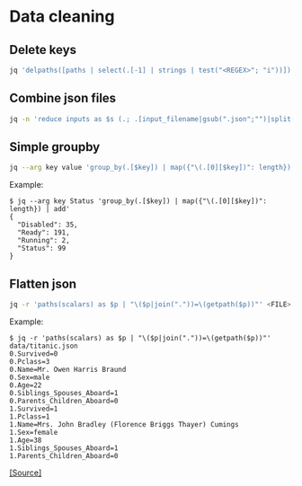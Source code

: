 ---
---

# Data cleaning

## Delete keys

```sh
jq 'delpaths([paths | select(.[-1] | strings | test("<REGEX>"; "i"))])'
```

## Combine json files

```sh
jq -n 'reduce inputs as $s (.; .[input_filename|gsub(".json";"")|split("/")|last] += $s)' ./*.json
```

## Simple groupby

```sh
jq --arg key value 'group_by(.[$key]) | map({"\(.[0][$key])": length}) | add'
```

Example:

```console
$ jq --arg key Status 'group_by(.[$key]) | map({"\(.[0][$key])": length}) | add'
{
  "Disabled": 35,
  "Ready": 191,
  "Running": 2,
  "Status": 99
}
```

## Flatten json

```sh
jq -r 'paths(scalars) as $p | "\($p|join("."))=\(getpath($p))"' <FILE>
```

Example:

```console
$ jq -r 'paths(scalars) as $p | "\($p|join("."))=\(getpath($p))"' data/titanic.json
0.Survived=0
0.Pclass=3
0.Name=Mr. Owen Harris Braund
0.Sex=male
0.Age=22
0.Siblings_Spouses_Aboard=1
0.Parents_Children_Aboard=0
1.Survived=1
1.Pclass=1
1.Name=Mrs. John Bradley (Florence Briggs Thayer) Cumings
1.Sex=female
1.Age=38
1.Siblings_Spouses_Aboard=1
1.Parents_Children_Aboard=0
```

[[Source]](https://stackoverflow.com/a/55277881)
